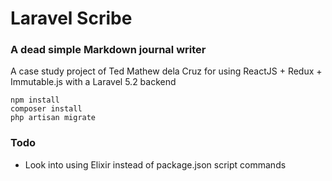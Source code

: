 # Laravel Scribe

### A dead simple Markdown journal writer

A case study project of Ted Mathew dela Cruz for using ReactJS + Redux + Immutable.js with a Laravel 5.2 backend

    npm install
    composer install
    php artisan migrate 

### Todo
* Look into using Elixir instead of package.json script commands
